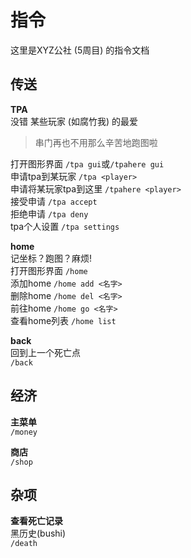 # 指令

这里是XYZ公社 (5周目) 的指令文档  

## 传送

**TPA**  
没错 某些玩家 (如腐竹我) 的最爱  

> 串门再也不用那么辛苦地跑图啦  

打开图形界面 `/tpa gui`或`/tpahere gui`  
申请tpa到某玩家 `/tpa <player>`  
申请将某玩家tpa到这里 `/tpahere <player>`  
接受申请 `/tpa accept`  
拒绝申请 `/tpa deny`  
tpa个人设置 `/tpa settings`

**home**  
记坐标？跑图？麻烦!  
打开图形界面 `/home`  
添加home `/home add <名字>`  
删除home `/home del <名字>`  
前往home `/home go <名字>`  
查看home列表 `/home list`


**back**  
回到上一个死亡点  
`/back`

## 经济

**主菜单**  
`/money`

**商店**  
`/shop`

## 杂项

**查看死亡记录**  
黑历史(bushi)  
`/death`